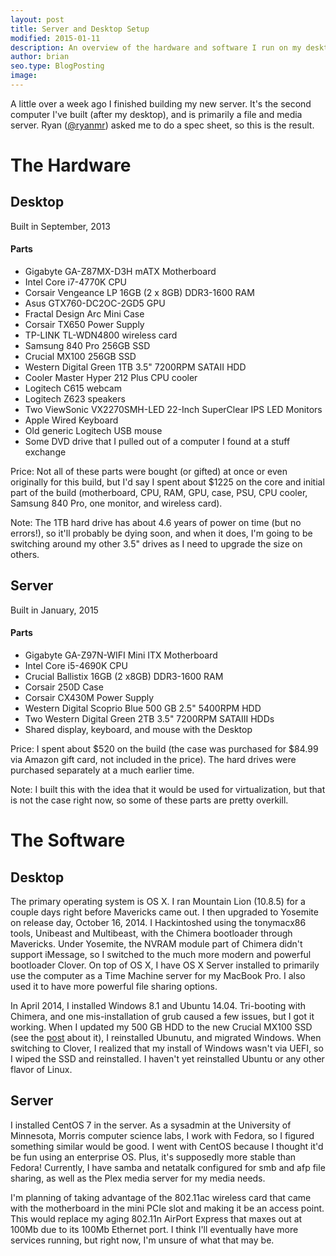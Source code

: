 ```yaml
---
layout: post
title: Server and Desktop Setup
modified: 2015-01-11
description: An overview of the hardware and software I run on my desktop and server
author: brian
seo.type: BlogPosting
image:
---
```


A little over a week ago I finished building my new server. It's the second computer I've built (after my desktop), and is primarily a file and media server. Ryan ([@ryanmr](https://twitter.com/ryanmr)) asked me to do a spec sheet, so this is the result.

# The Hardware

## Desktop

Built in September, 2013

#### Parts

- Gigabyte GA-Z87MX-D3H mATX Motherboard
- Intel Core i7-4770K CPU
- Corsair Vengeance LP 16GB (2 x 8GB) DDR3-1600 RAM
- Asus GTX760-DC2OC-2GD5 GPU
- Fractal Design Arc Mini Case
- Corsair TX650 Power Supply
- TP-LINK TL-WDN4800 wireless card
- Samsung 840 Pro 256GB SSD
- Crucial MX100 256GB SSD
- Western Digital Green 1TB 3.5" 7200RPM SATAII HDD
- Cooler Master Hyper 212 Plus CPU cooler
- Logitech C615 webcam
- Logitech Z623 speakers
- Two ViewSonic VX2270SMH-LED 22-Inch SuperClear IPS LED Monitors
- Apple Wired Keyboard
- Old generic Logitech USB mouse
- Some DVD drive that I pulled out of a computer I found at a stuff exchange

Price: Not all of these parts were bought (or gifted) at once or even originally for this build, but I'd say I spent about \$1225 on the core and initial part of the build (motherboard, CPU, RAM, GPU, case, PSU, CPU cooler, Samsung 840 Pro, one monitor, and wireless card).

Note: The 1TB hard drive has about 4.6 years of power on time (but no errors!), so it'll probably be dying soon, and when it does, I'm going to be switching around my other 3.5" drives as I need to upgrade the size on others.

## Server

Built in January, 2015

#### Parts

- Gigabyte GA-Z97N-WIFI Mini ITX Motherboard
- Intel Core i5-4690K CPU
- Crucial Ballistix 16GB (2 x8GB) DDR3-1600 RAM
- Corsair 250D Case
- Corsair CX430M Power Supply
- Western Digital Scoprio Blue 500 GB 2.5" 5400RPM HDD
- Two Western Digital Green 2TB 3.5" 7200RPM SATAIII HDDs
- Shared display, keyboard, and mouse with the Desktop

Price: I spent about $520 on the build (the case was purchased for $84.99 via Amazon gift card, not included in the price). The hard drives were purchased separately at a much earlier time.

Note: I built this with the idea that it would be used for virtualization, but that is not the case right now, so some of these parts are pretty overkill.

# The Software

## Desktop

The primary operating system is OS X. I ran Mountain Lion (10.8.5) for a couple days right before Mavericks came out. I then upgraded to Yosemite on release day, October 16, 2014. I Hackintoshed using the tonymacx86 tools, Unibeast and Multibeast, with the Chimera bootloader through Mavericks. Under Yosemite, the NVRAM module part of Chimera didn't support iMessage, so I switched to the much more modern and powerful bootloader Clover. On top of OS X, I have OS X Server installed to primarily use the computer as a Time Machine server for my MacBook Pro. I also used it to have more powerful file sharing options.

In April 2014, I installed Windows 8.1 and Ubuntu 14.04. Tri-booting with Chimera, and one mis-installation of grub caused a few issues, but I got it working. When I updated my 500 GB HDD to the new Crucial MX100 SSD (see the [post](https://brianm.me/posts/hdd-to-ssd) about it), I reinstalled Ubunutu, and migrated Windows. When switching to Clover, I realized that my install of Windows wasn't via UEFI, so I wiped the SSD and reinstalled. I haven't yet reinstalled Ubuntu or any other flavor of Linux.

## Server

I installed CentOS 7 in the server. As a sysadmin at the University of Minnesota, Morris computer science labs, I work with Fedora, so I figured something similar would be good. I went with CentOS because I thought it'd be fun using an enterprise OS. Plus, it's supposedly more stable than Fedora! Currently, I have samba and netatalk configured for smb and afp file sharing, as well as the Plex media server for my media needs.

I'm planning of taking advantage of the 802.11ac wireless card that came with the motherboard in the mini PCIe slot and making it be an access point. This would replace my aging 802.11n AirPort Express that maxes out at 100Mb due to its 100Mb Ethernet port. I think I'll eventually have more services running, but right now, I'm unsure of what that may be.
